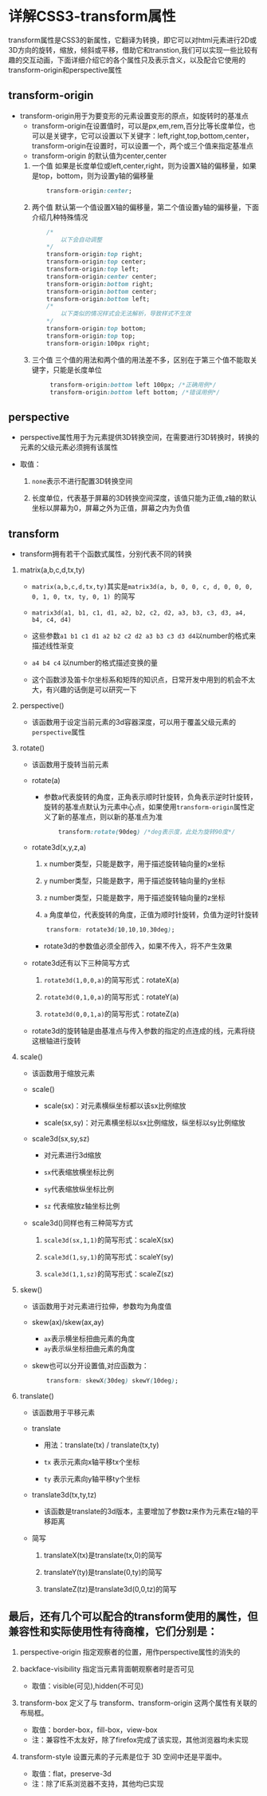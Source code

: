 # 详解CSS3-transform属性

transform属性是CSS3的新属性，它翻译为转换，即它可以对html元素进行2D或3D方向的旋转，缩放，倾斜或平移，借助它和transtion,我们可以实现一些比较有趣的交互动画，下面详细介绍它的各个属性只及表示含义，以及配合它使用的transform-origin和perspective属性

## transform-origin
+ transform-origin用于为要变形的元素设置变形的原点，如旋转时的基准点
    + transform-origin在设置值时，可以是px,em,rem,百分比等长度单位，也可以是关键字，它可以设置以下关键字：left,right,top,bottom,center，transform-origin在设置时，可以设置一个，两个或三个值来指定基准点
    + transform-origin 的默认值为center,center
    1. 一个值 如果是长度单位或left,center,right，则为设置X轴的偏移量，如果是top，bottom，则为设置y轴的偏移量
        ```css
            transform-origin:center;
        ```
    2. 两个值 默认第一个值设置X轴的偏移量，第二个值设置y轴的偏移量，下面介绍几种特殊情况
        ```css
            /*
                以下会自动调整
            */
            transform-origin:top right;
            transform-origin:top center;
            transform-origin:top left;
            transform-origin:center center;
            transform-origin:bottom right;
            transform-origin:bottom center;
            transform-origin:bottom left;
            /*
                以下类似的情况样式会无法解析，导致样式不生效
            */
            transform-origin:top bottom;
            transform-origin:top top;
            transform-origin:100px right;
        ```
    3. 三个值 三个值的用法和两个值的用法差不多，区别在于第三个值不能取关键字，只能是长度单位
        ```css
             transform-origin:bottom left 100px; /*正确用例*/
             transform-origin:bottom left bottom; /*错误用例*/
        ```
## perspective

+ perspective属性用于为元素提供3D转换空间，在需要进行3D转换时，转换的元素的父级元素必须拥有该属性

+ 取值：

    1. `none`表示不进行配置3D转换空间

    2. 长度单位，代表基于屏幕的3D转换空间深度，该值只能为正值,z轴的默认坐标以屏幕为0，屏幕之外为正值，屏幕之内为负值

## transform

+ transform拥有若干个函数式属性，分别代表不同的转换

1. matrix(a,b,c,d,tx,ty)
    + `matrix(a,b,c,d,tx,ty)`其实是`matrix3d(a, b, 0, 0, c, d, 0, 0, 0, 0, 1, 0, tx, ty, 0, 1) `的简写
    
    + `matrix3d(a1, b1, c1, d1, a2, b2, c2, d2, a3, b3, c3, d3, a4, b4, c4, d4)`

    + 这些参数`a1 b1 c1 d1 a2 b2 c2 d2 a3 b3 c3 d3 d4`以number的格式来描述线性渐变

    + `a4 b4 c4` 以number的格式描述变换的量

    + 这个函数涉及笛卡尔坐标系和矩阵的知识点，日常开发中用到的机会不太大，有兴趣的话倒是可以研究一下

2. perspective()
    
    + 该函数用于设定当前元素的3d容器深度，可以用于覆盖父级元素的`perspective`属性

3. rotate()
    
    + 该函数用于旋转当前元素

    + rotate(a) 
        + 参数a代表旋转的角度，正角表示顺时针旋转，负角表示逆时针旋转，旋转的基准点默认为元素中心点，如果使用`transform-origin`属性定义了新的基准点，则以新的基准点为准
            ```css
                transform:rotate(90deg) /*deg表示度，此处为旋转90度*/
            ```
    
    + rotate3d(x,y,z,a)

        1. `x` number类型，只能是数字，用于描述旋转轴向量的x坐标

        2. `y` number类型，只能是数字，用于描述旋转轴向量的y坐标

        3. `z` number类型，只能是数字，用于描述旋转轴向量的z坐标

        3. `a` 角度单位，代表旋转的角度，正值为顺时针旋转，负值为逆时针旋转

        ```css
            transform: rotate3d(10,10,10,30deg);
        ```

        + rotate3d的参数值必须全部传入，如果不传入，将不产生效果

    + rotate3d还有以下三种简写方式

        1. `rotate3d(1,0,0,a)`的简写形式：rotateX(a)
        
        2. `rotate3d(0,1,0,a)`的简写形式：rotateY(a)

        3. `rotate3d(0,0,1,a)`的简写形式：rotateZ(a)
    
    + rotate3d的旋转轴是由基准点与传入参数的指定的点连成的线，元素将绕这根轴进行旋转

4. scale()

    + 该函数用于缩放元素

    + scale()
        
        + scale(sx)：对元素横纵坐标都以该sx比例缩放

        + scale(sx,sy)：对元素横坐标以sx比例缩放，纵坐标以sy比例缩放
    
    + scale3d(sx,sy,sz)

        + 对元素进行3d缩放

        + `sx`代表缩放横坐标比例

        + `sy`代表缩放纵坐标比例

        + `sz` 代表缩放z轴坐标比例

    + scale3d()同样也有三种简写方式

        1. `scale3d(sx,1,1)`的简写形式：scaleX(sx)

        2. `scale3d(1,sy,1)`的简写形式：scaleY(sy)

        3. `scale3d(1,1,sz)`的简写形式：scaleZ(sz)

5. skew()

    + 该函数用于对元素进行拉伸，参数均为角度值

    + skew(ax)/skew(ax,ay)
        + `ax`表示横坐标扭曲元素的角度
        + `ay`表示纵坐标扭曲元素的角度
    + skew也可以分开设置值,对应函数为：
        ```css
            transform: skewX(30deg) skewY(10deg);
        ```

6. translate()

    + 该函数用于平移元素

    + translate

        + 用法：translate(tx) / translate(tx,ty)

        + `tx` 表示元素向x轴平移tx个坐标

        + `ty` 表示元素向y轴平移ty个坐标

    + translate3d(tx,ty,tz)

        + 该函数是translate的3d版本，主要增加了参数tz来作为元素在z轴的平移距离

    + 简写

        1. translateX(tx)是translate(tx,0)的简写

        2. translateY(ty)是translate(0,ty)的简写

        3. translateZ(tz)是translate3d(0,0,tz)的简写

## 最后，还有几个可以配合的transform使用的属性，但兼容性和实际使用性有待商榷，它们分别是：

1. perspective-origin 指定观察者的位置，用作perspective属性的消失的

2. backface-visibility 指定当元素背面朝观察者时是否可见
    + 取值：visible(可见),hidden(不可见)
3. transform-box 定义了与 transform、transform-origin 这两个属性有关联的布局框。
    + 取值：border-box，fill-box，view-box
    + 注：兼容性不太友好，除了firefox完成了该实现，其他浏览器均未实现
4. transform-style 设置元素的子元素是位于 3D 空间中还是平面中。
    + 取值：flat，preserve-3d
    + 注：除了IE系浏览器不支持，其他均已实现
